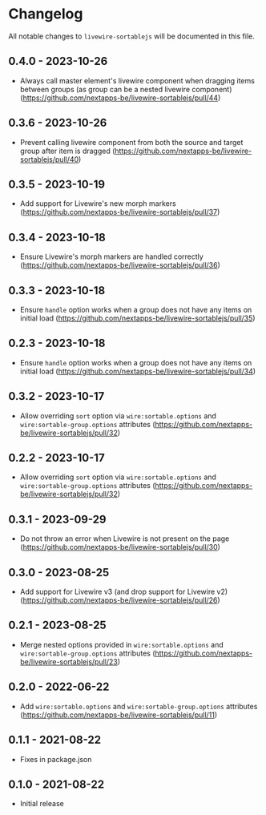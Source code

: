 # Changelog

All notable changes to `livewire-sortablejs` will be documented in this file.

## 0.4.0 - 2023-10-26

- Always call master element's livewire component when dragging items between groups (as group can be a nested livewire component) (https://github.com/nextapps-be/livewire-sortablejs/pull/44)

## 0.3.6 - 2023-10-26

- Prevent calling livewire component from both the source and target group after item is dragged (https://github.com/nextapps-be/livewire-sortablejs/pull/40)

## 0.3.5 - 2023-10-19

- Add support for Livewire's new morph markers (https://github.com/nextapps-be/livewire-sortablejs/pull/37)

## 0.3.4 - 2023-10-18

- Ensure Livewire's morph markers are handled correctly (https://github.com/nextapps-be/livewire-sortablejs/pull/36)

## 0.3.3 - 2023-10-18

- Ensure `handle` option works when a group does not have any items on initial load (https://github.com/nextapps-be/livewire-sortablejs/pull/35)

## 0.2.3 - 2023-10-18

- Ensure `handle` option works when a group does not have any items on initial load (https://github.com/nextapps-be/livewire-sortablejs/pull/34)

## 0.3.2 - 2023-10-17

- Allow overriding `sort` option via `wire:sortable.options` and `wire:sortable-group.options` attributes (https://github.com/nextapps-be/livewire-sortablejs/pull/32)

## 0.2.2 - 2023-10-17

- Allow overriding `sort` option via `wire:sortable.options` and `wire:sortable-group.options` attributes (https://github.com/nextapps-be/livewire-sortablejs/pull/32)

## 0.3.1 - 2023-09-29

- Do not throw an error when Livewire is not present on the page (https://github.com/nextapps-be/livewire-sortablejs/pull/30)

## 0.3.0 - 2023-08-25

- Add support for Livewire v3 (and drop support for Livewire v2) (https://github.com/nextapps-be/livewire-sortablejs/pull/26)

## 0.2.1 - 2023-08-25

- Merge nested options provided in `wire:sortable.options` and `wire:sortable-group.options` attributes (https://github.com/nextapps-be/livewire-sortablejs/pull/23)

## 0.2.0 - 2022-06-22

- Add `wire:sortable.options` and `wire:sortable-group.options` attributes (https://github.com/nextapps-be/livewire-sortablejs/pull/11)

## 0.1.1 - 2021-08-22

- Fixes in package.json

## 0.1.0 - 2021-08-22

- Initial release
